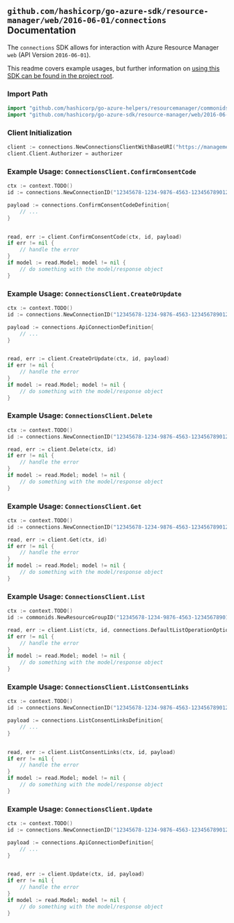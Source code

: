 
## `github.com/hashicorp/go-azure-sdk/resource-manager/web/2016-06-01/connections` Documentation

The `connections` SDK allows for interaction with Azure Resource Manager `web` (API Version `2016-06-01`).

This readme covers example usages, but further information on [using this SDK can be found in the project root](https://github.com/hashicorp/go-azure-sdk/tree/main/docs).

### Import Path

```go
import "github.com/hashicorp/go-azure-helpers/resourcemanager/commonids"
import "github.com/hashicorp/go-azure-sdk/resource-manager/web/2016-06-01/connections"
```


### Client Initialization

```go
client := connections.NewConnectionsClientWithBaseURI("https://management.azure.com")
client.Client.Authorizer = authorizer
```


### Example Usage: `ConnectionsClient.ConfirmConsentCode`

```go
ctx := context.TODO()
id := connections.NewConnectionID("12345678-1234-9876-4563-123456789012", "example-resource-group", "connectionName")

payload := connections.ConfirmConsentCodeDefinition{
	// ...
}


read, err := client.ConfirmConsentCode(ctx, id, payload)
if err != nil {
	// handle the error
}
if model := read.Model; model != nil {
	// do something with the model/response object
}
```


### Example Usage: `ConnectionsClient.CreateOrUpdate`

```go
ctx := context.TODO()
id := connections.NewConnectionID("12345678-1234-9876-4563-123456789012", "example-resource-group", "connectionName")

payload := connections.ApiConnectionDefinition{
	// ...
}


read, err := client.CreateOrUpdate(ctx, id, payload)
if err != nil {
	// handle the error
}
if model := read.Model; model != nil {
	// do something with the model/response object
}
```


### Example Usage: `ConnectionsClient.Delete`

```go
ctx := context.TODO()
id := connections.NewConnectionID("12345678-1234-9876-4563-123456789012", "example-resource-group", "connectionName")

read, err := client.Delete(ctx, id)
if err != nil {
	// handle the error
}
if model := read.Model; model != nil {
	// do something with the model/response object
}
```


### Example Usage: `ConnectionsClient.Get`

```go
ctx := context.TODO()
id := connections.NewConnectionID("12345678-1234-9876-4563-123456789012", "example-resource-group", "connectionName")

read, err := client.Get(ctx, id)
if err != nil {
	// handle the error
}
if model := read.Model; model != nil {
	// do something with the model/response object
}
```


### Example Usage: `ConnectionsClient.List`

```go
ctx := context.TODO()
id := commonids.NewResourceGroupID("12345678-1234-9876-4563-123456789012", "example-resource-group")

read, err := client.List(ctx, id, connections.DefaultListOperationOptions())
if err != nil {
	// handle the error
}
if model := read.Model; model != nil {
	// do something with the model/response object
}
```


### Example Usage: `ConnectionsClient.ListConsentLinks`

```go
ctx := context.TODO()
id := connections.NewConnectionID("12345678-1234-9876-4563-123456789012", "example-resource-group", "connectionName")

payload := connections.ListConsentLinksDefinition{
	// ...
}


read, err := client.ListConsentLinks(ctx, id, payload)
if err != nil {
	// handle the error
}
if model := read.Model; model != nil {
	// do something with the model/response object
}
```


### Example Usage: `ConnectionsClient.Update`

```go
ctx := context.TODO()
id := connections.NewConnectionID("12345678-1234-9876-4563-123456789012", "example-resource-group", "connectionName")

payload := connections.ApiConnectionDefinition{
	// ...
}


read, err := client.Update(ctx, id, payload)
if err != nil {
	// handle the error
}
if model := read.Model; model != nil {
	// do something with the model/response object
}
```
